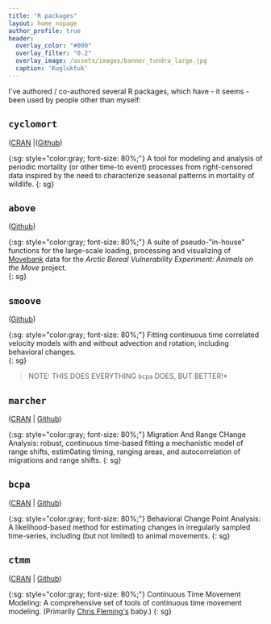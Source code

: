 ```yaml
---
title: "R packages"
layout: home_nopage
author_profile: true
header:
  overlay_color: "#000"
  overlay_filter: "0.2"
  overlay_image: /assets/images/banner_tundra_large.jpg
  caption: 'Kugluktuk'
---
```

  
I've authored / co-authored several R packages, which have - it seems - been used by people other than myself:


## **`cyclomort`** 
([CRAN](http://cran.r-project.org/web/packages/cyclomort/index.html) |([Github](https://github.com/EliGurarie/cyclomort))

{:sg: style="color:gray; font-size: 80%;"}
A tool for modeling and analysis of periodic mortality (or other time-to event) processes from right-censored data inspired by the need to characterize seasonal patterns in mortality of wildlife. 
{: sg}

## **`above`** 
([Github](https://github.com/EliGurarie/above))

{:sg: style="color:gray; font-size: 80%;"}
A suite of pseudo-"in-house" functions for the large-scale loading, processing and visualizing of [Movebank](www.movebank.org) data for the *Arctic Boreal Vulnerability Experiment: Animals on the Move* project.  
{: sg}

## **`smoove`**
([Github](https://github.com/EliGurarie/smoove))

{:sg: style="color:gray; font-size: 80%;"}
Fitting continuous time correlated velocity models with and without advection and rotation, including behavioral changes.  
{: sg}

> NOTE: THIS DOES EVERYTHING `bcpa` DOES, BUT BETTER!* 


## **`marcher`** 
([CRAN](http://cran.r-project.org/web/packages/marcher/index.html) | [Github](https://github.com/EliGurarie/marcher))

{:sg: style="color:gray; font-size: 80%;"}
Migration And Range CHange Analysis: robust, continuous time-based fitting a mechanistic model of range shifts, estim0ating timing, ranging areas, and autocorrelation of migrations and range shifts.
{: sg}

## **`bcpa`** 
([CRAN](http://cran.r-project.org/web/packages/bcpa/index.html) | [Github](https://github.com/EliGurarie/bcpa))

{:sg: style="color:gray; font-size: 80%;"}
Behavioral Change Point Analysis: A likelihood-based method for estimating changes in irregularly sampled time-series, including (but not limited) to animal movements. 
{: sg}

## **`ctmm`** 
([CRAN](https://cran.r-project.org/web/packages/ctmm/index.html) | [Github](https://github.com/ctmm-initiative/ctmm))

{:sg: style="color:gray; font-size: 80%;"}
Continuous Time Movement Modeling: A comprehensive set of tools of continuous time movement modeling.  (Primarily [Chris Fleming's](https://github.com/ctmm-initiative/ctmm/commits?author=chfleming) baby.) 
{: sg}
